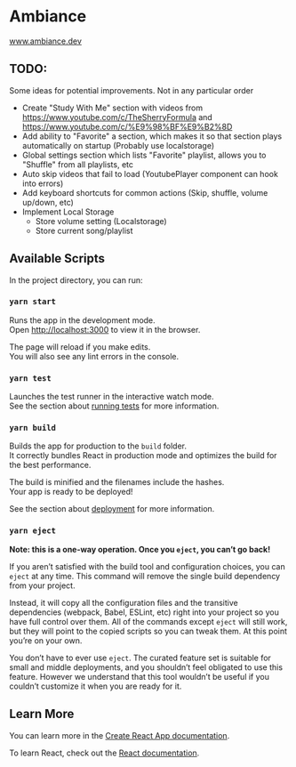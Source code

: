 # Ambiance

www.ambiance.dev

## TODO:

Some ideas for potential improvements. Not in any particular order

* Create "Study With Me" section with videos from https://www.youtube.com/c/TheSherryFormula and https://www.youtube.com/c/%E9%98%BF%E9%B2%8D
* Add ability to "Favorite" a section, which makes it so that section plays automatically on startup (Probably use localstorage)
* Global settings section which lists "Favorite" playlist, allows you to "Shuffle" from all playlists, etc
* Auto skip videos that fail to load (YoutubePlayer component can hook into errors)
* Add keyboard shortcuts for common actions (Skip, shuffle, volume up/down, etc)
* Implement Local Storage
  * Store volume setting (Localstorage)
  * Store current song/playlist

## Available Scripts

In the project directory, you can run:

### `yarn start`

Runs the app in the development mode.\
Open [http://localhost:3000](http://localhost:3000) to view it in the browser.

The page will reload if you make edits.\
You will also see any lint errors in the console.

### `yarn test`

Launches the test runner in the interactive watch mode.\
See the section about [running tests](https://facebook.github.io/create-react-app/docs/running-tests) for more information.

### `yarn build`

Builds the app for production to the `build` folder.\
It correctly bundles React in production mode and optimizes the build for the best performance.

The build is minified and the filenames include the hashes.\
Your app is ready to be deployed!

See the section about [deployment](https://facebook.github.io/create-react-app/docs/deployment) for more information.

### `yarn eject`

**Note: this is a one-way operation. Once you `eject`, you can’t go back!**

If you aren’t satisfied with the build tool and configuration choices, you can `eject` at any time. This command will remove the single build dependency from your project.

Instead, it will copy all the configuration files and the transitive dependencies (webpack, Babel, ESLint, etc) right into your project so you have full control over them. All of the commands except `eject` will still work, but they will point to the copied scripts so you can tweak them. At this point you’re on your own.

You don’t have to ever use `eject`. The curated feature set is suitable for small and middle deployments, and you shouldn’t feel obligated to use this feature. However we understand that this tool wouldn’t be useful if you couldn’t customize it when you are ready for it.

## Learn More

You can learn more in the [Create React App documentation](https://facebook.github.io/create-react-app/docs/getting-started).

To learn React, check out the [React documentation](https://reactjs.org/).
